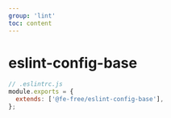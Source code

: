 ```yaml
---
group: 'lint'
toc: content
---
```


# eslint-config-base

```js
// .eslintrc.js
module.exports = {
  extends: ['@fe-free/eslint-config-base'],
};
```
